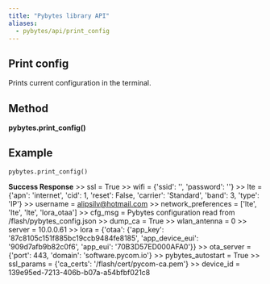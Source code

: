 ```yaml
---
title: "Pybytes library API"
aliases:
  - pybytes/api/print_config
---
```


**Print config**
----
  Prints current configuration in the terminal.

**Method**
----
**pybytes.print_config()**

**Example**
----
`pybytes.print_config()`

**Success Response**
    >> ssl = True
     >> wifi = {'ssid': '', 'password': ''}
     >> lte = {'apn': 'internet', 'cid': 1, 'reset': False, 'carrier': 'Standard', 'band': 3, 'type': 'IP'}
     >> username = alipsilv@hotmail.com
     >> network_preferences = ['lte', 'lte', 'lte', 'lora_otaa']
     >> cfg_msg = Pybytes configuration read from /flash/pybytes_config.json
     >> dump_ca = True
     >> wlan_antenna = 0
     >> server = 10.0.0.61
     >> lora = {'otaa': {'app_key': '87c8105c151f885bc19ccb9484fe8185', 'app_device_eui': '909d7afb9b82c0f6', 'app_eui': '70B3D57ED000AFA0'}}
     >> ota_server = {'port': 443, 'domain': 'software.pycom.io'}
     >> pybytes_autostart = True
     >> ssl_params = {'ca_certs': '/flash/cert/pycom-ca.pem'}
     >> device_id = 139e95ed-7213-406b-b07a-a54bfbf021c8
